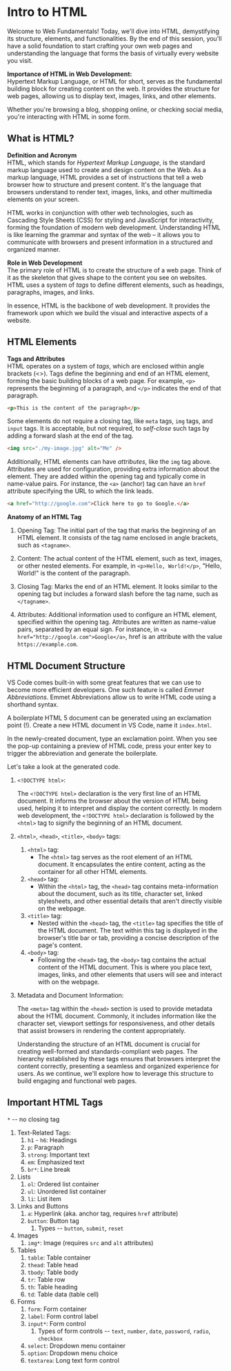 # Intro to HTML
Welcome to Web Fundamentals! Today, we'll dive into HTML, demystifying its structure, elements, and functionalities. By the end of this session, you'll have a solid foundation to start crafting your own web pages and understanding the language that forms the basis of virtually every website you visit.

**Importance of HTML in Web Development:**  
Hypertext Markup Language, or HTML for short, serves as the fundamental building block for creating content on the web. It provides the structure for web pages, allowing us to display text, images, links, and other elements.

Whether you're browsing a blog, shopping online, or checking social media, you're interacting with HTML in some form.

## What is HTML?
**Definition and Acronym**  
HTML, which stands for *Hypertext Markup Language*, is the standard markup language used to create and design content on the Web. As a markup language, HTML provides a set of instructions that tell a web browser how to structure and present content. It's the language that browsers understand to render text, images, links, and other multimedia elements on your screen.

HTML works in conjunction with other web technologies, such as Cascading Style Sheets (CSS) for styling and JavaScript for interactivity, forming the foundation of modern web development. Understanding HTML is like learning the grammar and syntax of the web – it allows you to communicate with browsers and present information in a structured and organized manner.

**Role in Web Development**  
The primary role of HTML is to create the structure of a web page. Think of it as the skeleton that gives shape to the content you see on websites. HTML uses a system of *tags* to define different elements, such as headings, paragraphs, images, and links.

In essence, HTML is the backbone of web development. It provides the framework upon which we build the visual and interactive aspects of a website.

## HTML Elements
**Tags and Attributes**  
HTML operates on a system of *tags*, which are enclosed within angle brackets (<>). Tags define the beginning and end of an HTML element, forming the basic building blocks of a web page. For example, `<p>` represents the beginning of a paragraph, and `</p>` indicates the end of that paragraph.

```html
<p>This is the content of the paragraph</p>
```

Some elements do not require a closing tag, like `meta` tags, `img` tags, and `input` tags. It is acceptable, but not required, to *self-close* such tags by adding a forward slash at the end of the tag.

```html
<img src="./my-image.jpg" alt="Me" />
```

Additionally, HTML elements can have *attributes*, like the `img` tag above. Attributes are used for configuration, providing extra information about the element. They are added within the opening tag and typically come in name-value pairs. For instance, the `<a>` (anchor) tag can have an `href` attribute specifying the URL to which the link leads.

```html
<a href="http://google.com">Click here to go to Google.</a>
```

**Anatomy of an HTML Tag**
1. Opening Tag: The initial part of the tag that marks the beginning of an HTML element. It consists of the tag name enclosed in angle brackets, such as `<tagname>`.

2. Content: The actual content of the HTML element, such as text, images, or other nested elements. For example, in `<p>Hello, World!</p>`, "Hello, World!" is the content of the paragraph.

3. Closing Tag: Marks the end of an HTML element. It looks similar to the opening tag but includes a forward slash before the tag name, such as `</tagname>`.

4. Attributes: Additional information used to configure an HTML element, specified within the opening tag. Attributes are written as name-value pairs, separated by an equal sign. For instance, in `<a href="http://google.com">Google</a>`, href is an attribute with the value `https://example.com`.

## HTML Document Structure
VS Code comes built-in with some great features that we can use to become more efficient developers. One such feature is called *Emmet Abbreviations*. Emmet Abbreviations allow us to write HTML code using a shorthand syntax.

A boilerplate HTML 5 document can be generated using an exclamation point (!). Create a new HTML document in VS Code, name it `index.html`.

In the newly-created document, type an exclamation point. When you see the pop-up containing a preview of HTML code, press your enter key to trigger the abbreviation and generate the boilerplate.

Let's take a look at the generated code.

1. `<!DOCTYPE html>`:

    The `<!DOCTYPE html>` declaration is the very first line of an HTML document. It informs the browser about the version of HTML being used, helping it to interpret and display the content correctly. In modern web development, the `<!DOCTYPE html>` declaration is followed by the `<html>` tag to signify the beginning of an HTML document.
2. `<html>`, `<head>`, `<title>`, `<body>` tags:
   
    1. `<html>` tag:
         - The `<html>` tag serves as the root element of an HTML document. It encapsulates the entire content, acting as the container for all other HTML elements.
    2. `<head>` tag:
         - Within the `<html>` tag, the `<head>` tag contains meta-information about the document, such as its title, character set, linked stylesheets, and other essential details that aren't directly visible on the webpage.
    3. `<title>` tag:
         - Nested within the `<head>` tag, the `<title>` tag specifies the title of the HTML document. The text within this tag is displayed in the browser's title bar or tab, providing a concise description of the page's content.
    4. `<body>` tag:
         - Following the `<head>` tag, the `<body>` tag contains the actual content of the HTML document. This is where you place text, images, links, and other elements that users will see and interact with on the webpage.
3. Metadata and Document Information:

    The `<meta>` tag within the `<head>` section is used to provide metadata about the HTML document. Commonly, it includes information like the character set, viewport settings for responsiveness, and other details that assist browsers in rendering the content appropriately.

    Understanding the structure of an HTML document is crucial for creating well-formed and standards-compliant web pages. The hierarchy established by these tags ensures that browsers interpret the content correctly, presenting a seamless and organized experience for users. As we continue, we'll explore how to leverage this structure to build engaging and functional web pages.

## Important HTML Tags

`*` -- no closing tag

1. Text-Related Tags:
   1. `h1` - `h6`: Headings
   2. `p`: Paragraph
   3. `strong`: Important text
   4. `em`: Emphasized text
   5. `br*`: Line break
2. Lists
   1. `ol`: Ordered list container
   2. `ul`: Unordered list container
   3. `li`: List item
3. Links and Buttons
   1. `a`: Hyperlink (aka. anchor tag, requires `href` attribute)
   2. `button`: Button tag
      1. Types -- `button`, `submit`, `reset`
4. Images
   1. `img*`: Image (requires `src` and `alt` attributes)
5. Tables
   1. `table`: Table container
   2. `thead`: Table head
   3. `tbody`: Table body
   4. `tr`: Table row
   5. `th`: Table heading
   6. `td`: Table data (table cell)
6. Forms
   1. `form`: Form container
   2. `label`: Form control label
   3. `input*`: Form control
      1. Types of form controls -- `text`, `number`, `date`, `password`, `radio`, `checkbox`
   4. `select`: Dropdown menu container
   5. `option`: Dropdown menu choice
   6. `textarea`: Long text form control